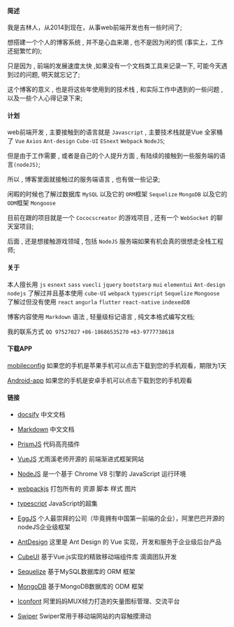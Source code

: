#### 简述

我是吉林人，从2014到现在，从事web前端开发也有一些时间了;
    
想搭建一个个人的博客系统 , 并不是心血来潮 , 也不是因为闲的慌 (事实上，工作还挺繁忙的);

只是因为 , 前端的发展速度太快 ,如果没有一个文档类工具来记录一下, 可能今天遇到过的问题, 明天就忘记了;

这个博客的意义 , 也是将这些年使用到的技术栈 , 和实际工作中遇到的一些问题 , 以及一些个人心得记录下来;

#### 计划

web前端开发 , 主要接触到的语言就是 ` Javascript ` , 主要技术栈就是Vue 全家桶了 ` Vue `  ` Axios ` ` Ant-design ` ` Cube-UI ` ` ESnext ` ` Webpack ` ` NodeJS `;

但是由于工作需要 , 或者是自己的个人提升方面 , 有陆续的接触到一些服务端的语言`(nodeJS)`;

所以 , 博客里面就接触过的服务端语言 , 也有做一些记录;

闲暇的时候也了解过数据库 ` MySQL ` 以及它的 `ORM`框架 `Sequelize` ` MongoDB ` 以及它的 `ODM`框架 `Mongoose`

目前在跟的项目就是一个 ` Cococscreator ` 的游戏项目 , 还有一个 ` WebSocket ` 的聊天室项目;

后面 , 还是想接触游戏领域 , 包括 ` NodeJS ` 服务端如果有机会真的很想走全栈工程师;

#### 关于

本人擅长用 ` js ` ` esnext ` ` sass ` ` vuecli ` ` jquery ` ` bootstarp ` ` mui ` ` elementui ` ` Ant-design ` ` nodejs `
了解过并且基本使用 ` cube-UI ` ` webpack ` ` typescript ` ` Sequelize ` ` Mongoose `
了解过但没有使用 ` react ` ` angurla ` ` flutter ` ` react-native ` ` indexedDB `

博客内容使用 ` Markdown ` 语法 , 轻量级标记语言 , 纯文本格式编写文档;

我的联系方式 ` QQ 97527027 ` ` +86-18686535270 ` ` +63-9777738618 `


#### 下载APP

<a href="https://github.com/Scorpio-song/Scorpio-song.github.io/blob/master/resouce/iphone.mobileconfig" download="mobileconfig">mobileconfig</a>  如果您的手机是苹果手机可以点击下载到您的手机观看，期限为1天

<a href="https://Scorpio-song.github.io/resouce/ace_blog.apk">Android-app</a>  如果您的手机是安卓手机可以点击下载到您的手机观看

#### 链接

 - [docsify](https://docsify.js.org/#/) 中文文档

 - [Markdown](http://xianbai.me/learn-md/index.html) 中文文档

 - [PrismJS](https://github.com/PrismJS/prism/tree/gh-pages/components) 代码高亮插件

 - [VueJS](https://cn.vuejs.org/index.html) 尤雨溪老师开源的 前端渐进式框架网站

 - [NodeJS](http://nodejs.cn/) 是一个基于 Chrome V8 引擎的 JavaScript 运行环境

 - [webpackjs](https://www.webpackjs.com/) 打包所有的 资源 脚本 样式 图片

 - [typescript](https://www.tslang.cn/) JavaScript的超集

 - [EggJS](https://eggjs.org/) 个人最崇拜的公司（毕竟拥有中国第一前端的企业），阿里巴巴开源的nodeJS企业级框架

 - [AntDesign](https://vue.ant.design/docs/vue/introduce/) 这里是 Ant Design 的 Vue 实现，开发和服务于企业级后台产品

 - [CubeUI](https://didi.github.io/cube-ui/#/zh-CN) 基于Vue.js实现的精致移动端组件库 滴滴团队开发

 - [Sequelize](http://docs.sequelizejs.com/) 基于MySQL数据库的 ORM 框架

 - [MongoDB](http://mongoosejs.net/) 基于MongoDB数据库的 ODM 框架

 - [Iconfont](https://www.iconfont.cn/) 阿里妈妈MUX倾力打造的矢量图标管理、交流平台

 - [Swiper](https://www.swiper.com.cn/) Swiper常用于移动端网站的内容触摸滑动



